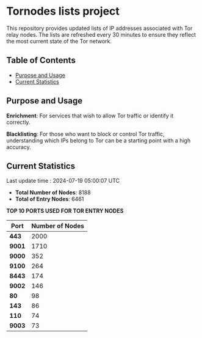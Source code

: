 # Tornodes lists project

This repository provides updated lists of IP addresses associated with Tor relay nodes. The lists are refreshed every 30 minutes to ensure they reflect the most current state of the Tor network.

## Table of Contents

- [Purpose and Usage](#purpose-and-usage)
- [Current Statistics](#current-statistics)


## Purpose and Usage

**Enrichment**: For services that wish to allow Tor traffic or identify it correctly.

**Blacklisting**: For those who want to block or control Tor traffic, understanding which IPs belong to Tor can be a starting point with a high accuracy.

## Current Statistics

Last update time : 2024-07-19 05:00:07 UTC

- **Total Number of Nodes**: 8188
- **Total of Entry Nodes**: 6461

**TOP 10 PORTS USED FOR TOR ENTRY NODES**

| **Port** | **Number of Nodes** |
|------|-----------------|
| **443**   | 2000  |
| **9001**   | 1710  |
| **9000**   | 352  |
| **9100**   | 264  |
| **8443**   | 174  |
| **9002**   | 146  |
| **80**   | 98  |
| **143**   | 86  |
| **110**   | 74  |
| **9003**   | 73  |

